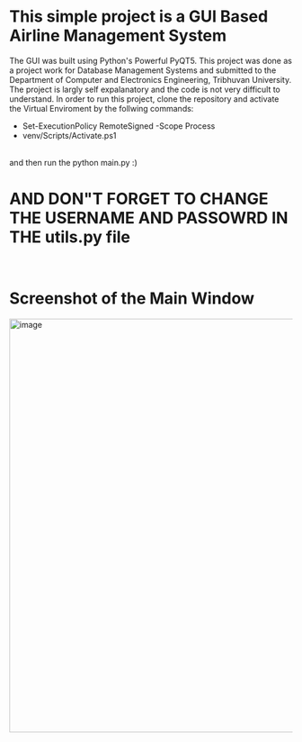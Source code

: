 # This simple project is a GUI Based Airline Management System
The GUI was built using Python's Powerful PyQT5. This project was done as a project work for Database Management Systems and submitted to the Department of Computer and Electronics Engineering, Tribhuvan University. The project is largly self expalanatory and the code is not very difficult to understand. In order to run this project, clone the repository and activate the Virtual Enviroment by the follwing commands: <br>
<ul>
    <li>Set-ExecutionPolicy RemoteSigned -Scope Process
    <li>venv/Scripts/Activate.ps1
</ul>
<br>
and then run the python main.py :)

# AND DON"T FORGET TO CHANGE THE USERNAME AND PASSOWRD IN THE utils.py file
<br>

# Screenshot of the Main Window
<img width="1093" height="735" alt="image" src="https://github.com/user-attachments/assets/14fca182-1944-4082-a147-16667be6f1b2" />
